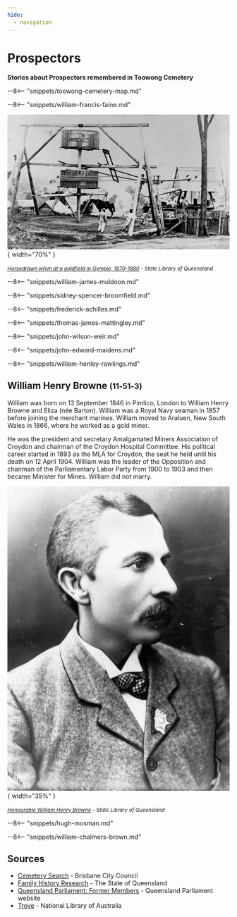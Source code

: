 ```yaml
---
hide:
  - navigation
---
```


# Prospectors

**Stories about Prospectors remembered in Toowong Cemetery**

--8<-- "snippets/toowong-cemetery-map.md"

<!--
???+ directions "Directions" 

    Starting point
    Walking directions to first headstone... is the grave of...
    
    ![](../assets/404.png){ width="15%" }
-->

--8<-- "snippets/william-francis-faine.md"

![Horsedrawn whim at a goldfield in Gympie, 1870-1880](../assets/gympie-goldfield.jpg){ width="70%" } 

*<small>[Horsedrawn whim at a goldfield in Gympie, 1870-1880](http://onesearch.slq.qld.gov.au/permalink/f/1upgmng/slq_alma21220354010002061) - State Library of Queensland </small>* 

<!--
??? directions "Directions" 

    Walking directions to next headstone... is the grave of...
    
    ![](../assets/404.png){ width="15%" }
-->

--8<-- "snippets/william-james-muldoon.md"

--8<-- "snippets/sidney-spencer-broomfield.md"

--8<-- "snippets/frederick-achilles.md"

--8<-- "snippets/thomas-james-mattingley.md"

--8<-- "snippets/john-wilson-weir.md"

--8<-- "snippets/john-edward-maidens.md"

--8<-- "snippets/william-henley-rawlings.md"

## William Henry Browne <small>(11‑51‑3)</small>

<!-- TODO consolidate multiple entries into story page -->

William was born on 13 September 1846 in Pimlico, London to William Henry Browne and Eliza (née Barton). William was a Royal Navy seaman in 1857 before joining the merchant marines. William moved to Araluen, New South Wales in 1866, where he worked as a gold miner. 

He was the president and secretary Amalgamated Miners Association of Croydon and chairman of the Croydon Hospital Committee. His political career started in 1893 as the MLA for Croydon, the seat he held until his death on 12 April 1904. William was the leader of the Opposition and chairman of the Parliamentary Labor Party from 1900 to 1903 and then became Minister for Mines. William did not marry.

![Honourable William Henry Browne](../assets/william-henry-browne.jpg){ width="35%" }  

*<small>[Honourable William Henry Browne](http://onesearch.slq.qld.gov.au/permalink/f/1upgmng/slq_alma21218188950002061) - State Library of Queensland </small>* 

--8<-- "snippets/hugh-mosman.md"

--8<-- "snippets/william-chalmers-brown.md"

 

## Sources

- [Cemetery Search](https://graves.brisbane.qld.gov.au/) - Brisbane City Council  
- [Family History Research](https://www.qld.gov.au/law/births-deaths-marriages-and-divorces/family-history-research) - The State of Queensland
- [Queensland Parliament: Former Members](https://www.parliament.qld.gov.au/Members/Former-Members) - Queensland Parliament website
- [Trove](https://trove.nla.gov.au) - National Library of Australia

<!--
<div class="noprint" markdown="1">

## Brochure

**[Download this walk](../assets/guides/prospectors.pdf)** - designed to be printed and folded in half to make an A5 brochure.

</div>
-->
